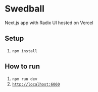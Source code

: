 # Swedball

Next.js app with Radix UI hosted on Vercel

## Setup

1. `npm install`

## How to run

1. `npm run dev`
2. [`http://localhost:6060`](http://localhost:6060)
